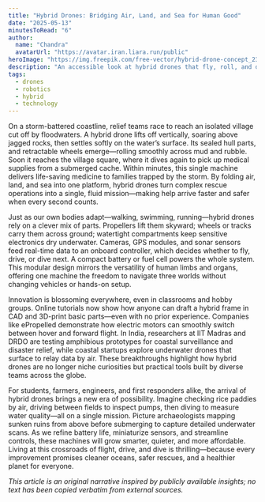 ```yaml
---
title: "Hybrid Drones: Bridging Air, Land, and Sea for Human Good"
date: "2025-05-13"
minutesToRead: "6"
author:
  name: "Chandra"
  avatarUrl: "https://avatar.iran.liara.run/public"
heroImage: "https://img.freepik.com/free-vector/hybrid-drone-concept_23-2148856216.jpg"
description: "An accessible look at hybrid drones that fly, roll, and dive—and how they can improve lives."
tags:
  - drones
  - robotics
  - hybrid
  - technology
---
```


On a storm-battered coastline, relief teams race to reach an isolated village cut off by floodwaters. A hybrid drone lifts off vertically, soaring above jagged rocks, then settles softly on the water’s surface. Its sealed hull parts, and retractable wheels emerge—rolling smoothly across mud and rubble. Soon it reaches the village square, where it dives again to pick up medical supplies from a submerged cache. Within minutes, this single machine delivers life-saving medicine to families trapped by the storm. By folding air, land, and sea into one platform, hybrid drones turn complex rescue operations into a single, fluid mission—making help arrive faster and safer when every second counts.

Just as our own bodies adapt—walking, swimming, running—hybrid drones rely on a clever mix of parts. Propellers lift them skyward; wheels or tracks carry them across ground; watertight compartments keep sensitive electronics dry underwater. Cameras, GPS modules, and sonar sensors feed real-time data to an onboard controller, which decides whether to fly, drive, or dive next. A compact battery or fuel cell powers the whole system. This modular design mirrors the versatility of human limbs and organs, offering one machine the freedom to navigate three worlds without changing vehicles or hands-on setup.

Innovation is blossoming everywhere, even in classrooms and hobby groups. Online tutorials now show how anyone can draft a hybrid frame in CAD and 3D-print basic parts—even with no prior experience. Companies like ePropelled demonstrate how electric motors can smoothly switch between hover and forward flight. In India, researchers at IIT Madras and DRDO are testing amphibious prototypes for coastal surveillance and disaster relief, while coastal startups explore underwater drones that surface to relay data by air. These breakthroughs highlight how hybrid drones are no longer niche curiosities but practical tools built by diverse teams across the globe.

For students, farmers, engineers, and first responders alike, the arrival of hybrid drones brings a new era of possibility. Imagine checking rice paddies by air, driving between fields to inspect pumps, then diving to measure water quality—all on a single mission. Picture archaeologists mapping sunken ruins from above before submerging to capture detailed underwater scans. As we refine battery life, miniaturize sensors, and streamline controls, these machines will grow smarter, quieter, and more affordable. Living at this crossroads of flight, drive, and dive is thrilling—because every improvement promises cleaner oceans, safer rescues, and a healthier planet for everyone.

*This article is an original narrative inspired by publicly available insights; no text has been copied verbatim from external sources.*  
